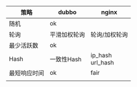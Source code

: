 

| 策略         | dubbo        | nginx                 |
| ------------ | ------------ | --------------------- |
| 随机         | ok           |                       |
| 轮询         | 平滑加权轮询 | 轮询/加权轮询         |
| 最少活跃数   | ok           |                       |
| Hash         | 一致性Hash   | ip_hash<br />url_hash |
| 最短响应时间 | ok           | fair                  |
|              |              |                       |

